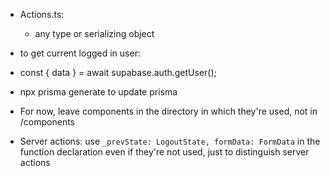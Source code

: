 - Actions.ts:

  - any type or serializing object

- to get current logged in user:

- const { data } = await supabase.auth.getUser();

- npx prisma generate to update prisma

- For now, leave components in the directory in which they're used, not in /components

- Server actions: use `_prevState: LogoutState, formData: FormData` in the function declaration even if they're not used, just to distinguish server actions
